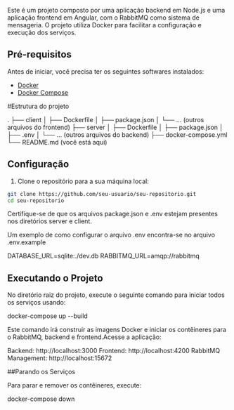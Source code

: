 Este é um projeto composto por uma aplicação backend em Node.js e uma aplicação frontend em Angular, com o RabbitMQ como sistema de mensageria. O projeto utiliza Docker para facilitar a configuração e execução dos serviços.

## Pré-requisitos

Antes de iniciar, você precisa ter os seguintes softwares instalados:

- [Docker](https://www.docker.com/get-started)
- [Docker Compose](https://docs.docker.com/compose/install/)

#Estrutura do projeto

.
├── client
│   ├── Dockerfile
│   ├── package.json
│   └── ... (outros arquivos do frontend)
├── server
│   ├── Dockerfile
│   ├── package.json
│   ├── .env
│   └── ... (outros arquivos do backend)
├── docker-compose.yml
└── README.md (você está aqui)


## Configuração

1. Clone o repositório para a sua máquina local:

```sh
git clone https://github.com/seu-usuario/seu-repositorio.git
cd seu-repositorio
```

Certifique-se de que os arquivos package.json e .env estejam presentes nos diretórios server e client.

Um exemplo de como configurar o arquivo .env encontra-se no arquivo .env.example

DATABASE_URL=sqlite:./dev.db
RABBITMQ_URL=amqp://rabbitmq

## Executando o Projeto

No diretório raiz do projeto, execute o seguinte comando para iniciar todos os serviços usando:

docker-compose up --build

Este comando irá construir as imagens Docker e iniciar os contêineres para o RabbitMQ, backend e frontend.Acesse a aplicação:

Backend: http://localhost:3000
Frontend: http://localhost:4200
RabbitMQ Management: http://localhost:15672

##Parando os Serviços

Para parar e remover os contêineres, execute:

docker-compose down

